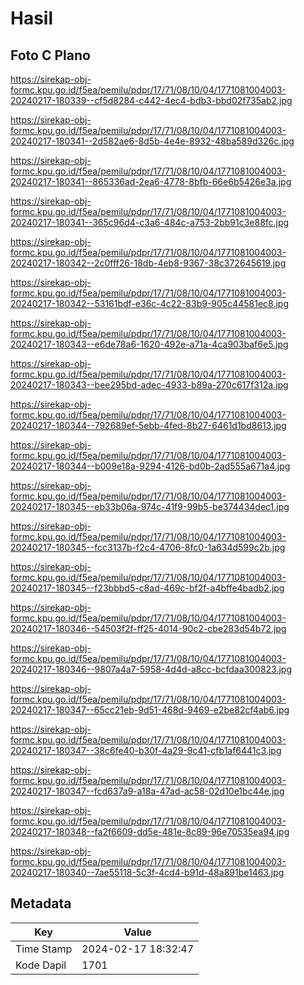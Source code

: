 # Hasil

## Foto C Plano

https://sirekap-obj-formc.kpu.go.id/f5ea/pemilu/pdpr/17/71/08/10/04/1771081004003-20240217-180339--cf5d8284-c442-4ec4-bdb3-bbd02f735ab2.jpg

https://sirekap-obj-formc.kpu.go.id/f5ea/pemilu/pdpr/17/71/08/10/04/1771081004003-20240217-180341--2d582ae6-8d5b-4e4e-8932-48ba589d326c.jpg

https://sirekap-obj-formc.kpu.go.id/f5ea/pemilu/pdpr/17/71/08/10/04/1771081004003-20240217-180341--865336ad-2ea6-4778-8bfb-66e6b5426e3a.jpg

https://sirekap-obj-formc.kpu.go.id/f5ea/pemilu/pdpr/17/71/08/10/04/1771081004003-20240217-180341--365c96d4-c3a6-484c-a753-2bb91c3e88fc.jpg

https://sirekap-obj-formc.kpu.go.id/f5ea/pemilu/pdpr/17/71/08/10/04/1771081004003-20240217-180342--2c0fff26-18db-4eb8-9367-38c372645619.jpg

https://sirekap-obj-formc.kpu.go.id/f5ea/pemilu/pdpr/17/71/08/10/04/1771081004003-20240217-180342--53161bdf-e36c-4c22-83b9-905c44581ec8.jpg

https://sirekap-obj-formc.kpu.go.id/f5ea/pemilu/pdpr/17/71/08/10/04/1771081004003-20240217-180343--e6de78a6-1620-492e-a71a-4ca903baf6e5.jpg

https://sirekap-obj-formc.kpu.go.id/f5ea/pemilu/pdpr/17/71/08/10/04/1771081004003-20240217-180343--bee295bd-adec-4933-b89a-270c617f312a.jpg

https://sirekap-obj-formc.kpu.go.id/f5ea/pemilu/pdpr/17/71/08/10/04/1771081004003-20240217-180344--792689ef-5ebb-4fed-8b27-6461d1bd8613.jpg

https://sirekap-obj-formc.kpu.go.id/f5ea/pemilu/pdpr/17/71/08/10/04/1771081004003-20240217-180344--b009e18a-9294-4126-bd0b-2ad555a671a4.jpg

https://sirekap-obj-formc.kpu.go.id/f5ea/pemilu/pdpr/17/71/08/10/04/1771081004003-20240217-180345--eb33b06a-974c-41f9-99b5-be374434dec1.jpg

https://sirekap-obj-formc.kpu.go.id/f5ea/pemilu/pdpr/17/71/08/10/04/1771081004003-20240217-180345--fcc3137b-f2c4-4706-8fc0-1a634d599c2b.jpg

https://sirekap-obj-formc.kpu.go.id/f5ea/pemilu/pdpr/17/71/08/10/04/1771081004003-20240217-180345--f23bbbd5-c8ad-469c-bf2f-a4bffe4badb2.jpg

https://sirekap-obj-formc.kpu.go.id/f5ea/pemilu/pdpr/17/71/08/10/04/1771081004003-20240217-180346--54503f2f-ff25-4014-90c2-cbe283d54b72.jpg

https://sirekap-obj-formc.kpu.go.id/f5ea/pemilu/pdpr/17/71/08/10/04/1771081004003-20240217-180346--9807a4a7-5958-4d4d-a8cc-bcfdaa300823.jpg

https://sirekap-obj-formc.kpu.go.id/f5ea/pemilu/pdpr/17/71/08/10/04/1771081004003-20240217-180347--65cc21eb-9d51-468d-9469-e2be82cf4ab6.jpg

https://sirekap-obj-formc.kpu.go.id/f5ea/pemilu/pdpr/17/71/08/10/04/1771081004003-20240217-180347--38c6fe40-b30f-4a29-9c41-cfb1af6441c3.jpg

https://sirekap-obj-formc.kpu.go.id/f5ea/pemilu/pdpr/17/71/08/10/04/1771081004003-20240217-180347--fcd637a9-a18a-47ad-ac58-02d10e1bc44e.jpg

https://sirekap-obj-formc.kpu.go.id/f5ea/pemilu/pdpr/17/71/08/10/04/1771081004003-20240217-180348--fa2f6609-dd5e-481e-8c89-96e70535ea94.jpg

https://sirekap-obj-formc.kpu.go.id/f5ea/pemilu/pdpr/17/71/08/10/04/1771081004003-20240217-180340--7ae55118-5c3f-4cd4-b91d-48a891be1463.jpg


## Metadata

| Key        | Value               |
| ---------- | ------------------- |
| Time Stamp | 2024-02-17 18:32:47 |
| Kode Dapil | 1701                |



